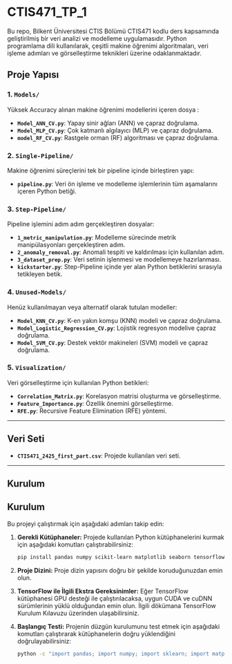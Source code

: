 # CTIS471_TP_1

Bu repo, Bilkent Üniversitesi CTIS Bölümü CTIS471 kodlu ders kapsamında geliştirilmiş bir veri analizi ve modelleme uygulamasıdır. Python programlama dili kullanılarak, çeşitli makine öğrenimi algoritmaları, veri işleme adımları ve görselleştirme teknikleri üzerine odaklanmaktadır.

## Proje Yapısı

### 1. `Models/`
Yüksek Accuracy alınan makine öğrenimi modellerini içeren dosya  :
- **`Model_ANN_CV.py`**: Yapay sinir ağları (ANN) ve çapraz doğrulama.
- **`Model_MLP_CV.py`**: Çok katmanlı algılayıcı (MLP) ve çapraz doğrulama.
- **`model_RF_CV.py`**: Rastgele orman (RF) algoritması ve çapraz doğrulama.

### 2. `Single-Pipeline/`
Makine öğrenimi süreçlerini tek bir pipeline içinde birleştiren yapı:
- **`pipeline.py`**: Veri ön işleme ve modelleme işlemlerinin tüm aşamalarını içeren Python betiği.

### 3. `Step-Pipeline/`
Pipeline işlemini adım adım gerçekleştiren dosyalar:
- **`1_metric_manipulation.py`**: Modelleme sürecinde metrik manipülasyonları gerçekleştiren adım.
- **`2_anomaly_removal.py`**: Anomali tespiti ve kaldırılması için kullanılan adım.
- **`3_dataset_prep.py`**: Veri setinin işlenmesi ve modellemeye hazırlanması.
- **`kickstarter.py`**: Step-Pipeline içinde yer alan Python betiklerini sırasıyla tetikleyen betik.

### 4. `Unused-Models/`
Henüz kullanılmayan veya alternatif olarak tutulan modeller:
- **`Model_KNN_CV.py`**: K-en yakın komşu (KNN) modeli ve çapraz doğrulama.
- **`Model_Logistic_Regression_CV.py`**: Lojistik regresyon modelive çapraz doğrulama.
- **`Model_SVM_CV.py`**: Destek vektör makineleri (SVM) modeli ve çapraz doğrulama.

### 5. `Visualization/`
Veri görselleştirme için kullanılan Python betikleri:
- **`Correlation_Matrix.py`**: Korelasyon matrisi oluşturma ve görselleştirme.
- **`Feature_Importance.py`**: Özellik önemini görselleştirme.
- **`RFE.py`**: Recursive Feature Elimination (RFE) yöntemi.

---

## Veri Seti

- **`CTIS471_2425_first_part.csv`**: Projede kullanılan veri seti.

---

## Kurulum

## Kurulum

Bu projeyi çalıştırmak için aşağıdaki adımları takip edin:

1. **Gerekli Kütüphaneler:**
   Projede kullanılan Python kütüphanelerini kurmak için aşağıdaki komutları çalıştırabilirsiniz:
    ```bash
    pip install pandas numpy scikit-learn matplotlib seaborn tensorflow scikeras

2. **Proje Dizini:** 
    Proje dizin yapısını doğru bir şekilde koruduğunuzdan emin olun.

3. **TensorFlow ile İlgili Ekstra Gereksinimler:** 
    Eğer TensorFlow kütüphanesi GPU desteği ile çalıştırılacaksa, uygun CUDA ve cuDNN sürümlerinin yüklü olduğundan emin olun. 
    İlgili dökümana TensorFlow Kurulum Kılavuzu üzerinden ulaşabilirsiniz.

4. **Başlangıç Testi:** 
    Projenin düzgün kurulumunu test etmek için aşağıdaki komutları çalıştırarak kütüphanelerin doğru yüklendiğini doğrulayabilirsiniz:
    ```bash
    python -c "import pandas; import numpy; import sklearn; import matplotlib; import seaborn; import tensorflow; print('Kurulum başarılı!')"
